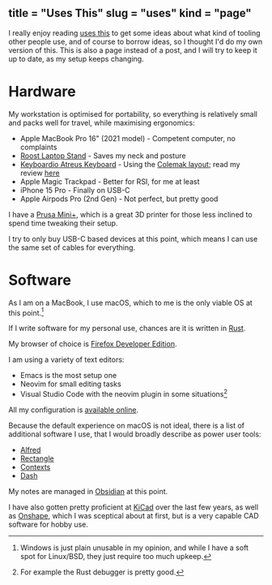 title = "Uses This"
slug = "uses"
kind = "page"
---
I really enjoy reading [uses this](https://usesthis.com/) to get some ideas about what kind of tooling other people use, and of course to borrow ideas, so I thought I'd do my own version of this. This is also a page instead of a post, and I will try to keep it up to date, as my setup keeps changing.

 # Hardware

My workstation is optimised for portability, so everything is relatively small and packs well for travel, while maximising ergonomics:

- Apple MacBook Pro 16" (2021 model) - Competent computer, no complaints
- [Roost Laptop Stand](https://www.therooststand.com/) - Saves my neck and posture
- [Keyboardio Atreus Keyboard](/posts/atreus/) - Using the [Colemak layout](https://colemak.com); read my review [here](/posts/atreus/)
- Apple Magic Trackpad - Better for RSI, for me at least
- iPhone 15 Pro - Finally on USB-C
- Apple Airpods Pro (2nd Gen) - Not perfect, but pretty good

I have a [Prusa Mini+](https://www.prusa3d.com/en/category/original-prusa-mini/), which is a great 3D printer for those less inclined to spend time tweaking their setup.

I try to only buy USB-C based devices at this point, which means I can use the same set of cables for everything.

# Software

As I am on a MacBook, I use macOS, which to me is the only viable OS at this point.[^1]

If I write software for my personal use, chances are it is written in [Rust](https://www.rust-lang.org/).

My browser of choice is [Firefox Developer Edition](https://mozilla.org/en_US/firefox/developer/).

I am using a variety of text editors:

- Emacs is the most setup one
- Neovim for small editing tasks
- Visual Studio Code with the neovim plugin in some situations[^2]

All my configuration is [available online](https://github.com/sulami/dotfiles).

Because the default experience on macOS is not ideal, there is a list of additional software I use, that I would broadly describe as power user tools:

- [Alfred](https://alfred.app/)
- [Rectangle](https://rectangleapp.com/)
- [Contexts](https://contexts.co/)
- [Dash](https://kapeli.com/dash)

My notes are managed in [Obsidian](https://obsidian.md) at this point.

I have also gotten pretty proficient at [KiCad](https://kicad.org/) over the last few years, as well as [Onshape](https://onshape.com/), which I was sceptical about at first, but is a very capable CAD software for hobby use.

[^1]: Windows is just plain unusable in my opinion, and while I have a soft spot for Linux/BSD, they just require too much upkeep.

[^2]: For example the Rust debugger is pretty good.
